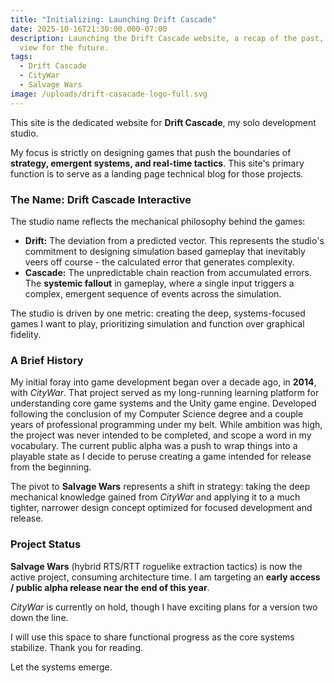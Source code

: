 ```yaml
---
title: "Initializing: Launching Drift Cascade"
date: 2025-10-16T21:30:00.000-07:00
description: Launching the Drift Cascade website, a recap of the past, and a
  view for the future.
tags:
  - Drift Cascade
  - CityWar
  - Salvage Wars
image: /uploads/drift-casacade-logo-full.svg
---
```

This site is the dedicated website for **Drift Cascade**, my solo development studio.

My focus is strictly on designing games that push the boundaries of **strategy, emergent systems, and real-time tactics**. This site's primary function is to serve as a landing page technical blog for those projects.

### The Name: Drift Cascade Interactive

The studio name reflects the mechanical philosophy behind the games:

* **Drift:** The deviation from a predicted vector. This represents the studio's commitment to designing simulation based gameplay that inevitably veers off course - the calculated error that generates complexity.
* **Cascade:** The unpredictable chain reaction from accumulated errors. The **systemic fallout** in gameplay, where a single input triggers a complex, emergent sequence of events across the simulation.

The studio is driven by one metric: creating the deep, systems-focused games I want to play, prioritizing simulation and function over graphical fidelity.

### A Brief History

My initial foray into game development began over a decade ago, in **2014**, with *CityWar*. That project served as my long-running learning platform for understanding core game systems and the Unity game engine. Developed following the conclusion of my Computer Science degree and a couple years of professional programming under my belt. While ambition was high, the project was never intended to be completed, and scope a word in my vocabulary. The current public alpha was a push to wrap things into a playable state as I decide to peruse creating a game intended for release from the beginning.

The pivot to **Salvage Wars** represents a shift in strategy: taking the deep mechanical knowledge gained from *CityWar* and applying it to a much tighter, narrower design concept optimized for focused development and release.

### Project Status

**Salvage Wars** (hybrid RTS/RTT roguelike extraction tactics) is now the active project, consuming architecture time. I am targeting an **early access / public alpha release near the end of this year**.

*CityWar* is currently on hold, though I have exciting plans for a version two down the line.

I will use this space to share functional progress as the core systems stabilize. Thank you for reading.

Let the systems emerge.
